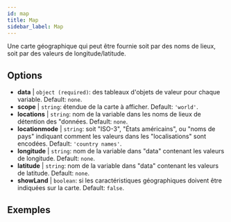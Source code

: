 ```yaml
---
id: map
title: Map
sidebar_label: Map
---
```


Une carte géographique qui peut être fournie soit par des noms de lieux, soit par des valeurs de longitude/latitude.

## Options

* __data__ | `object (required)`: des tableaux d'objets de valeur pour chaque variable. Default: `none`.
* __scope__ | `string`: étendue de la carte à afficher. Default: `'world'`.
* __locations__ | `string`: nom de la variable dans les noms de lieux de détention des "données. Default: `none`.
* __locationmode__ | `string`: soit "ISO-3", "États américains", ou "noms de pays" indiquant comment les valeurs dans les "localisations" sont encodées. Default: `'country names'`.
* __longitude__ | `string`: nom de la variable dans "data" contenant les valeurs de longitude. Default: `none`.
* __latitude__ | `string`: nom de la variable dans "data" contenant les valeurs de latitude. Default: `none`.
* __showLand__ | `boolean`: si les caractéristiques géographiques doivent être indiquées sur la carte. Default: `false`.


## Exemples
